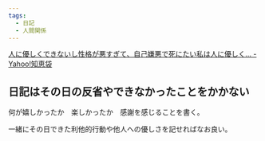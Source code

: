 ```yaml
---
tags:
  - 日記
  - 人間関係
---
```

[人に優しくできないし性格が悪すぎて、自己嫌悪で死にたい私は人に優しく... - Yahoo!知恵袋](https://detail.chiebukuro.yahoo.co.jp/qa/question_detail/q14266408844)

## 日記はその日の反省やできなかったことをかかない

何が嬉しかったか　楽しかったか　感謝を感じることを書く。

一緒にその日できた利他的行動や他人への優しさを記せればなお良い。

